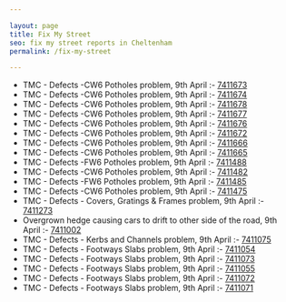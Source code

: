 ```yaml
---

layout: page
title: Fix My Street
seo: fix my street reports in Cheltenham
permalink: /fix-my-street

---
```


<!-- fix_marker starts -->

- TMC - Defects -CW6 Potholes  problem, 9th April :- [7411673](https://www.fixmystreet.com/report/7411673)
- TMC - Defects -CW6 Potholes  problem, 9th April :- [7411674](https://www.fixmystreet.com/report/7411674)
- TMC - Defects -CW6 Potholes  problem, 9th April :- [7411678](https://www.fixmystreet.com/report/7411678)
- TMC - Defects -CW6 Potholes  problem, 9th April :- [7411677](https://www.fixmystreet.com/report/7411677)
- TMC - Defects -CW6 Potholes  problem, 9th April :- [7411676](https://www.fixmystreet.com/report/7411676)
- TMC - Defects -CW6 Potholes  problem, 9th April :- [7411672](https://www.fixmystreet.com/report/7411672)
- TMC - Defects -CW6 Potholes  problem, 9th April :- [7411666](https://www.fixmystreet.com/report/7411666)
- TMC - Defects -CW6 Potholes  problem, 9th April :- [7411665](https://www.fixmystreet.com/report/7411665)
- TMC - Defects -FW6 Potholes problem, 9th April :- [7411488](https://www.fixmystreet.com/report/7411488)
- TMC - Defects -CW6 Potholes  problem, 9th April :- [7411482](https://www.fixmystreet.com/report/7411482)
- TMC - Defects -FW6 Potholes problem, 9th April :- [7411485](https://www.fixmystreet.com/report/7411485)
- TMC - Defects -CW6 Potholes  problem, 9th April :- [7411475](https://www.fixmystreet.com/report/7411475)
- TMC - Defects - Covers, Gratings & Frames problem, 9th April :- [7411273](https://www.fixmystreet.com/report/7411273)
- Overgrown hedge causing cars to drift to other side of the road, 9th April :- [7411002](https://www.fixmystreet.com/report/7411002)
- TMC - Defects - Kerbs and Channels problem, 9th April :- [7411075](https://www.fixmystreet.com/report/7411075)
- TMC - Defects - Footways Slabs problem, 9th April :- [7411054](https://www.fixmystreet.com/report/7411054)
- TMC - Defects - Footways Slabs problem, 9th April :- [7411073](https://www.fixmystreet.com/report/7411073)
- TMC - Defects - Footways Slabs problem, 9th April :- [7411055](https://www.fixmystreet.com/report/7411055)
- TMC - Defects - Footways Slabs problem, 9th April :- [7411072](https://www.fixmystreet.com/report/7411072)
- TMC - Defects - Footways Slabs problem, 9th April :- [7411071](https://www.fixmystreet.com/report/7411071)

<!-- fix_marker ends -->